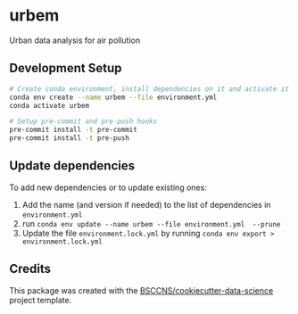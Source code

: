 # urbem

Urban data analysis for air pollution

## Development Setup

```sh
# Create conda environment, install dependencies on it and activate it
conda env create --name urbem --file environment.yml
conda activate urbem

# Setup pre-commit and pre-push hooks
pre-commit install -t pre-commit
pre-commit install -t pre-push
```

## Update dependencies

To add new dependencies or to update existing ones:

1. Add the name (and version if needed) to the list of dependencies in `environment.yml`
2. run `conda env update --name urbem --file environment.yml  --prune`
3. Update the file `environment.lock.yml` by running `conda env export > environment.lock.yml`

## Credits

This package was created with the [BSCCNS/cookiecutter-data-science](https://github.com/BSCCNS/cookiecutter-data-science) project template.
